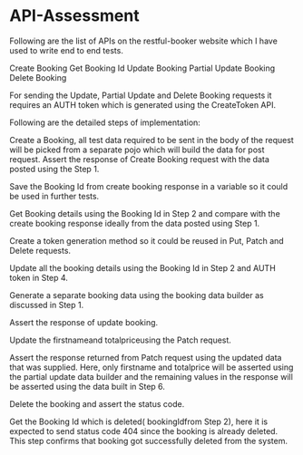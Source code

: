 # API-Assessment
Following are the list of APIs on the restful-booker website which I have used to write end to end tests.

Create Booking
Get Booking Id
Update Booking
Partial Update Booking
Delete Booking

For sending the Update, Partial Update and Delete Booking requests it requires an AUTH token which is generated using the CreateToken API.

Following are the detailed steps of implementation:

Create a Booking, all test data required to be sent in the body of the request will be picked from a separate pojo which will build the data for post request.
Assert the response of Create Booking request with the data posted using the Step 1.

Save the Booking Id from create booking response in a variable so it could be used in further tests.

Get Booking details using the Booking Id in Step 2 and compare with the create booking response ideally from the data posted using Step 1.

Create a token generation method so it could be reused in Put, Patch and Delete requests.

Update all the booking details using the Booking Id in Step 2 and AUTH token in Step 4. 

Generate a separate booking data using the booking data builder as discussed in Step 1.

Assert the response of update booking.

Update the firstnameand totalpriceusing the Patch request.

Assert the response returned from Patch request using the updated data that was supplied. Here, only firstname and totalprice will be asserted using the partial update data builder and the remaining values in the response will be asserted using the data built in Step 6.

Delete the booking and assert the status code.

Get the Booking Id which is deleted( bookingIdfrom Step 2), here it is expected to send status code 404 since the booking is already deleted. This step confirms that booking got successfully deleted from the system.
